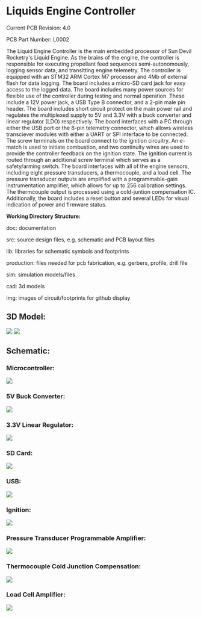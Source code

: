 <h1>Liquids Engine Controller</h1>

<p>Current PCB Revision: 4.0</p>
<p>PCB Part Number: L0002</p>

<p>The Liquid Engine Controller is the main embedded processor of Sun Devil Rocketry's Liquid Engine. As the brains of the engine, the controller is responsible for executing propellant feed sequences semi-autonomously, logging sensor data, and transitting engine telemetry. The controller is equipped with an STM32 ARM Cortex M7 processor and 4Mb of external flash for data logging. The board includes a micro-SD card jack for easy access to the logged data. The board includes many power sources for flexible use of the controller during testing and normal operation. These include a 12V power jack, a USB Type B connector, and a 2-pin male pin header. The board includes short circuit protect on the main power rail and regulates the multiplexed supply to 5V and 3.3V with a buck converter and linear regulator (LDO) respectively. The board interfaces with a PC through either the USB port or the 8-pin telemetry connector, which allows wireless transciever modules with either a UART or SPI interface to be connected. The screw terminals on the board connect to the ignition circuitry. An e-match is used to initiate combustion, and two continuity wires are used to provide the controller feedback on the ignition state. The ignition current is routed through an additional screw terminal which serves as a safety/arming switch. The board interfaces with all of the engine sensors, including eight pressure transducers, a thermocouple, and a load cell. The pressure transducer outputs are amplified with a programmable-gain instrumentation amplifier, which allows for up to 256 calibration settings. The thermcouple output is processed using a cold-juntion compensation IC. Additionally, the board includes a reset button and several LEDs for visual indication of power and firmware status.</p>

<p><b>Working Directory Structure:</b></p>

<p>
   doc: documentation
   
   src: source design files, e.g. schematic and PCB layout files

   lib: libraries for schematic symbols and footprints

   production: files needed for pcb fabrication, e.g. gerbers, profile, drill file

   sim: simulation models/files 

   cad: 3d models
  
   img: images of circuit/footprints for github display 
</p>

<h2>3D Model: </h2>

<img src="img/Engine-Controller-TOP.jpg">
<img src="img/Engine-Controller-BOTTOM.jpg">

<h2>Schematic: </h2>

<h3>Microcontroller:</h3>

<img src="img/MCU-Schematic-2.png">

<h3>5V Buck Converter: </h3>

<img src="img/Buck-Converter-Schematic.png">

<h3>3.3V Linear Regulator: </h3>

<img src="img/3V3-Schematic.png">

<h3>SD Card: </h3>

<img src="img/SDcard-Schematic.png">

<h3>USB: </h3>

<img src="img/USB-Schematic.png">

<h3>Ignition: </h3>

<img src="img/Ignition-Schematic.png">

<h3>Pressure Transducer Programmable Amplifier: </h3>

<img src="img/PT-Amplifier-Schematic.png">

<h3>Thermocouple Cold Junction Compensation: </h3>

<img src="img/Thermocouple-Schematic.png">

<h3>Load Cell Amplifier: </h3>

<img src="img/Load-Cell-Schematic.png">
